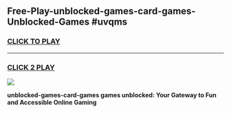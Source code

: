 
## Free-Play-unblocked-games-card-games-Unblocked-Games #uvqms
<h3>
<a href="https://news.freeplayer.one?title=unblocked-games-card-games&ref=8M">CLICK TO PLAY</a></h3>
<hr>

<h3>
<a href="https://news.freeplayer.one?title=unblocked-games-card-games&ref=8M">CLICK 2 PLAY</a>
  
</h3>

<a href="https://news.freeplayer.one?title=unblocked-games-card-games&ref=8M"><img src="https://clearcache.store/games.png"></a>


**unblocked-games-card-games games unblocked: Your Gateway to Fun and Accessible Online Gaming**
